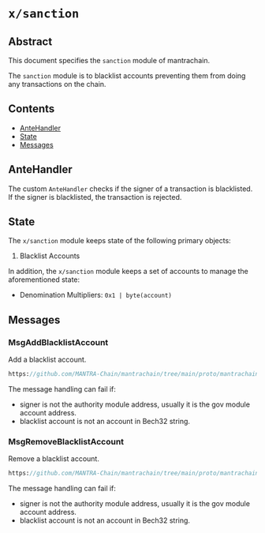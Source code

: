# `x/sanction`

## Abstract

This document specifies the `sanction` module of mantrachain.

The `sanction` module is to blacklist accounts preventing them from doing any transactions on the chain.

## Contents

* [AnteHandler](#antehandler)
* [State](#state)
* [Messages](#messages)

## AnteHandler

The custom `AnteHandler` checks if the signer of a transaction is blacklisted. 
If the signer is blacklisted, the transaction is rejected.

## State

The `x/sanction` module keeps state of the following primary objects:

1. Blacklist Accounts

In addition, the `x/sanction` module keeps a set of accounts to manage the
aforementioned state:

* Denomination Multipliers: `0x1 | byte(account)`

## Messages

### MsgAddBlacklistAccount

Add a blacklist account.

```protobuf reference
https://github.com/MANTRA-Chain/mantrachain/tree/main/proto/mantrachain/sanction/v1/tx.proto#L24-L30
```

The message handling can fail if:

* signer is not the authority module address, usually it is the gov module account address.
* blacklist account is not an account in Bech32 string.

### MsgRemoveBlacklistAccount

Remove a blacklist account.

```protobuf reference
https://github.com/MANTRA-Chain/mantrachain/tree/main/proto/mantrachain/sanction/v1/tx.proto#L35-L41
```

The message handling can fail if:

* signer is not the authority module address, usually it is the gov module account address.
* blacklist account is not an account in Bech32 string.